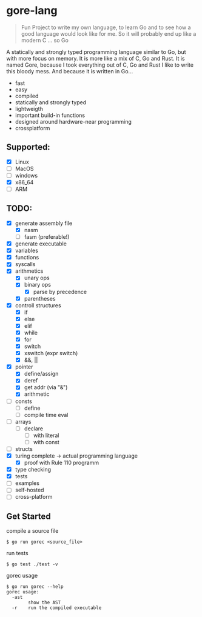 # gore-lang

> Fun Project to write my own language, to learn Go and to see how a good language would look like for me. So it will probably end up like a modern C ... so Go

A statically and strongly typed programming language similar to Go, but with more focus on memory. It is more like a mix of C, Go and Rust.
It is named Gore, because I took everything out of C, Go and Rust I like to write this bloody mess.
And because it is written in Go...

* fast
* easy
* compiled
* statically and strongly typed
* lightweigth
* important build-in functions
* designed around hardware-near programming
* crossplatform

## Supported:
* [x] Linux
* [ ] MacOS
* [ ] windows
* [x] x86_64
* [ ] ARM

## TODO:
* [x] generate assembly file
  * [x] nasm
  * [ ] fasm (preferable!)
* [x] generate executable
* [x] variables
* [x] functions
* [x] syscalls
* [x] arithmetics
  * [x] unary ops
  * [x] binary ops
    * [x] parse by precedence
  * [x] parentheses
* [x] controll structures
  * [x] if
  * [x] else
  * [x] elif
  * [x] while
  * [x] for
  * [x] switch
  * [x] xswitch (expr switch)
  * [x] &&, ||
* [x] pointer
  * [x] define/assign
  * [x] deref
  * [x] get addr (via "&")
  * [x] arithmetic
* [ ] consts
  * [ ] define
  * [ ] compile time eval
* [ ] arrays
  * [ ] declare
    * [ ] with literal
    * [ ] with const
* [ ] structs
* [x] turing complete -> actual programming language
  * [x] proof with Rule 110 programm
* [x] type checking
* [x] tests
* [ ] examples
* [ ] self-hosted
* [ ] cross-platform

## Get Started

compile a source file
```console
$ go run gorec <source_file>
```
run tests
```console
$ go test ./test -v
```
gorec usage
```console
$ go run gorec --help
gorec usage:
  -ast
    	show the AST
  -r	run the compiled executable
```
